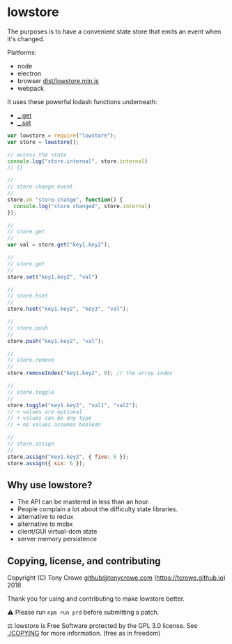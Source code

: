
# lowstore

The purposes is to have a convenient state store that emits an event when it's changed.

Platforms:
+ node
+ electron
+ browser [dist/lowstore.min.js](https://raw.githubusercontent.com/tcrowe/lowstore/master/dist/lowstore.min.js)
+ webpack

It uses these powerful lodash functions underneath:
+ [\_.get](https://lodash.com/docs/4.17.4#get)
+ [\_.set](https://lodash.com/docs/4.17.4#set)

```js
var lowstore = require("lowstore");
var store = lowstore();

// access the state
console.log("store.internal", store.internal)
// {}

//
// store-change event
//
store.on "store-change", function() {
  console.log("store changed", store.internal)
});

//
// store.get
//
var val = store.get("key1.key2");

//
// store.get
//
store.set("key1.key2", "val")

//
// store.hset
//
store.hset("key1.key2", "key3", "val");

//
// store.push
//
store.push("key1.key2", "val");

//
// store.remove
//
store.removeIndex("key1.key2", 0); // the array index

//
// store.toggle
//
store.toggle("key1.key2", "val1", "val2");
// + values are optional
// + values can be any type
// + no values assumes boolean

//
// store.assign
//
store.assign("key1.key2", { five: 5 });
store.assign({ six: 6 });
```

## Why use lowstore?

+ The API can be mastered in less than an hour.
+ People complain a lot about the difficulty state libraries.
+ alternative to redux
+ alternative to mobx
+ client/GUI virtual-dom state
+ server memory persistence

## Copying, license, and contributing

Copyright (C) Tony Crowe <github@tonycrowe.com> (https://tcrowe.github.io) 2018

Thank you for using and contributing to make lowstore better.

⚠️ Please run `npm run prd` before submitting a patch.

⚖️ lowstore is Free Software protected by the GPL 3.0 license. See [./COPYING](./COPYING) for more information. (free as in freedom)
